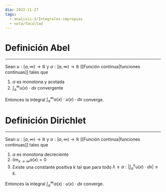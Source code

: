 ```yaml
---
dia: 2022-11-27
tags:
  - analisis-3/Integrales-impropias
  - nota/facultad
---
```

# Definición Abel
---
Sean $u : [a, \infty) \to \mathbb{R}$ y $\alpha : [a, \infty) \to \mathbb{R}$ [[Función continua|funciones continuas]] tales que 
1) $\alpha$ es monotona y acotada
2) $\int_a^\infty u(x) \cdot dx$ convergente

Entonces la integral $\int_a^\infty \alpha(x) \cdot u(x) \cdot dx$ converge.


# Definición Dirichlet
---
Sean $u : [a, \infty) \to \mathbb{R}$ y $\alpha : [a, \infty) \to \mathbb{R}$ [[Función continua|funciones continuas]] tales que 
1) $\alpha$ es monotona decreciente
2) $\lim_{x \to \infty} \alpha(x) = 0$
3) Existe una constante positiva $k$ tal que para todo $\lambda \ge a : \bigg\vert \int_a^\lambda u(x) \cdot dx \bigg\vert \le k$.

Entonces la integral $\int_a^\infty \alpha(x) \cdot u(x) \cdot dx$ converge.
